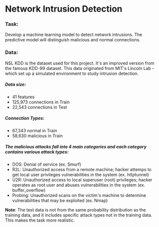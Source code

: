 # Network Intrusion Detection

### Task:

Develop a machine learning model to detect network intrusions. The predictive model will distinguish malicious and normal connections.


### Data:

NSL KDD is the dataset used for this project. It's an improved version from the famous KDD-99 dataset. This data originated from MIT's Lincoln Lab - which set up a simulated environment to study intrusion detection.


##### Data size:

* 41 features
* 125,973 connections in Train
* 22,543 connections in Test

##### Connection Types:

* 67,343 normal in Train
* 58,630 malicious in Train

##### The malicious attacks fall into 4 main categories and each category contains various attack types:

* DOS: Denial of service (ex. Smurf)
* R2L: Unauthorized access from a remote machine; hacker attemps to get local user privileges vulnerabilities in the system (ex. httptunnel)
* U2R: Unauthorized access to local superuser (root) privileges; hacker operates as root user and abuses vulnerabilities in the system (ex. buffer_overflow)
* Probing: Unauthorized scans on the victim's machine to determine vulnerabilities that may be exploited (ex. Nmap)


**Note**: The test data is not from the same probability distribution as the training data, and it includes specific attack types not in the training data.  This makes the task more realistic. 
